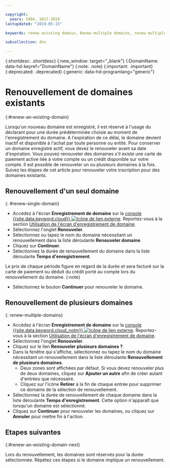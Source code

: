 ```yaml
---

copyright:
  years: 1994, 2017-2019
lastupdated: "2019-05-15"

keywords: renew existing domain, Renew multiple domains, renew multiple existing domains

subcollection: dns

---
```


{:shortdesc: .shortdesc}
{:new_window: target="_blank"}
{:DomainName: data-hd-keyref="DomainName"}
{:note: .note}
{:important: .important}
{:deprecated: .deprecated}
{:generic: data-hd-programlang="generic"}

# Renouvellement de domaines existants
{:#renew-an-existing-domain}

Lorsqu'un nouveau domaine est enregistré, il est réservé à l'usage du déclarant pour une durée prédéterminée choisie au moment de l'enregistrement du domaine. A l'expiration de ce délai, le domaine devient inactif et disponible à l'achat par toute personne ou entité. Pour conserver un domaine enregistré actif, vous devez le renouveler avant sa date d'expiration. Vous pouvez renouveler des domaines s'il existe une carte de paiement active liée à votre compte ou un crédit disponible sur votre compte. Il est possible de renouveler un ou plusieurs domaines à la fois. Suivez les étapes de cet article pour renouveler votre inscription pour des domaines existants.

## Renouvellement d'un seul domaine
{: #renew-single-domain}

* Accédez à l'écran **Enregistrement de domaine** sur la [console {{site.data.keyword.cloud}} ![Icône de lien externe](../../icons/launch-glyph.svg "Icône de lien externe")](https://{DomainName}/). Reportez-vous à la section [Utilisation de l'écran d'enregistrement de domaine](/docs/infrastructure/dns?topic=dns-how-to-use-the-domain-registration-screen).
* Sélectionnez l'onglet **Renouveler**.
* Sélectionnez ou tapez le nom du domaine nécessitant un renouvellement dans la liste déroulante **Renouveler domaine**.
* Cliquez sur **Continuer**.
* Sélectionnez la durée de renouvellement du domaine dans la liste déroulante **Temps d'enregistrement**.

Le prix de chaque période figure en regard de la durée et sera facturé sur la carte de paiement ou déduit du crédit porté au compte lors du renouvellement du domaine.
{:note}

* Sélectionnez le bouton **Continuer** pour renouveler le domaine.

## Renouvellement de plusieurs domaines 
{: renew-multiple-domains}

* Accédez à l'écran **Enregistrement de domaine** sur la [console {{site.data.keyword.cloud_notm}} ![Icône de lien externe](../../icons/launch-glyph.svg "Icône de lien externe")](https://{DomainName}/). Reportez-vous à la section [Utilisation de l'écran d'enregistrement de domaine](/docs/infrastructure/dns?topic=dns-how-to-use-the-domain-registration-screen).
* Sélectionnez l'onglet **Renouveler**.
* Cliquez sur le lien **Renouveler plusieurs domaines ?**.
* Dans la fenêtre qui s'affiche, sélectionnez ou tapez le nom du domaine nécessitant un renouvellement dans la liste déroulante **Renouvellement de plusieurs domaines**.
  * Deux zones sont affichées par défaut. Si vous devez renouveler plus de deux domaines, cliquez sur **Ajouter un autre** afin de créer autant d'entrées que nécessaire.
  * Cliquez sur l'icône **Retirer** à la fin de chaque entrée pour supprimer ce domaine de la sélection de renouvellement.
* Sélectionnez la durée de renouvellement de chaque domaine dans la liste déroulante **Temps d'enregistrement**. Cette option n'apparaît que lorsqu'un domaine est sélectionné.
* Cliquez sur **Continuer** pour renouveler les domaines, ou cliquez sur **Annuler** pour mettre fin à l'action.


## Etapes suivantes
{:#renew-an-existing-domain-next}

Lors du renouvellement, les domaines sont réservés pour la durée sélectionnée. Répétez ces étapes si le domaine implique un renouvellement.
